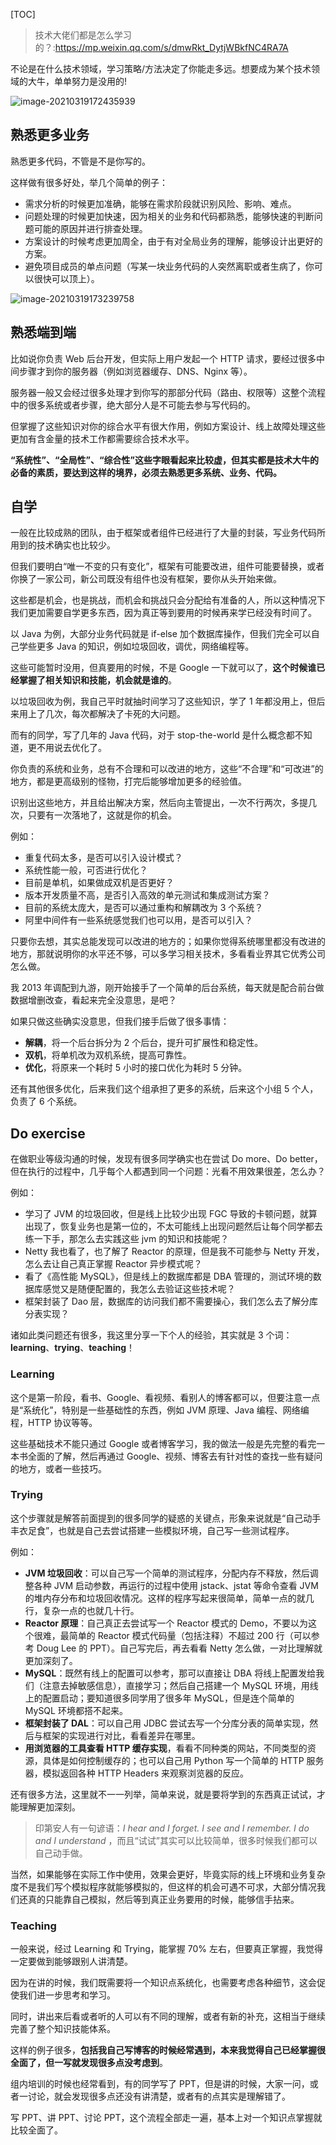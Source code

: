 [TOC]

>  技术大佬们都是怎么学习的？:https://mp.weixin.qq.com/s/dmwRkt_DytjWBkfNC4RA7A



不论是在什么技术领域，学习策略/方法决定了你能走多远。想要成为某个技术领域的大牛，单单努力是没用的!

![image-20210319172435939](https://zhaozihui-typro.oss-cn-beijing.aliyuncs.com/typora/20210319172444.png)

## 熟悉更多业务

熟悉更多代码，不管是不是你写的。

这样做有很多好处，举几个简单的例子：

- 需求分析的时候更加准确，能够在需求阶段就识别风险、影响、难点。
- 问题处理的时候更加快速，因为相关的业务和代码都熟悉，能够快速的判断问题可能的原因并进行排查处理。
- 方案设计的时候考虑更加周全，由于有对全局业务的理解，能够设计出更好的方案。
- 避免项目成员的单点问题（写某一块业务代码的人突然离职或者生病了，你可以很快可以顶上）。

![image-20210319173239758](../../../Library/Application%20Support/typora-user-images/image-20210319173239758.png)

## 熟悉端到端

比如说你负责 Web 后台开发，但实际上用户发起一个 HTTP 请求，要经过很多中间步骤才到你的服务器（例如浏览器缓存、DNS、Nginx 等）。

服务器一般又会经过很多处理才到你写的那部分代码（路由、权限等）这整个流程中的很多系统或者步骤，绝大部分人是不可能去参与写代码的。

但掌握了这些知识对你的综合水平有很大作用，例如方案设计、线上故障处理这些更加有含金量的技术工作都需要综合技术水平。

**“系统性”、“全局性”、“综合性”这些字眼看起来比较虚，但其实都是技术大牛的必备的素质，要达到这样的境界，必须去熟悉更多系统、业务、代码。**

## 自学

一般在比较成熟的团队，由于框架或者组件已经进行了大量的封装，写业务代码所用到的技术确实也比较少。

但我们要明白“唯一不变的只有变化”，框架有可能要改进，组件可能要替换，或者你换了一家公司，新公司既没有组件也没有框架，要你从头开始来做。

这些都是机会，也是挑战，而机会和挑战只会分配给有准备的人，所以这种情况下我们更加需要自学更多东西，因为真正等到要用的时候再来学已经没有时间了。

以 Java 为例，大部分业务代码就是 if-else 加个数据库操作，但我们完全可以自己学些更多 Java 的知识，例如垃圾回收，调优，网络编程等。

这些可能暂时没用，但真要用的时候，不是 Google 一下就可以了，**这个时候谁已经掌握了相关知识和技能，机会就是谁的**。

以垃圾回收为例，我自己平时就抽时间学习了这些知识，学了 1 年都没用上，但后来用上了几次，每次都解决了卡死的大问题。

而有的同学，写了几年的 Java 代码，对于 stop-the-world 是什么概念都不知道，更不用说去优化了。

你负责的系统和业务，总有不合理和可以改进的地方，这些“不合理”和“可改进”的地方，都是更高级别的怪物，打完后能够增加更多的经验值。

识别出这些地方，并且给出解决方案，然后向主管提出，一次不行两次，多提几次，只要有一次落地了，这就是你的机会。

例如：

- 重复代码太多，是否可以引入设计模式？
- 系统性能一般，可否进行优化？
- 目前是单机，如果做成双机是否更好？
- 版本开发质量不高，是否引入高效的单元测试和集成测试方案？
- 目前的系统太庞大，是否可以通过重构和解耦改为 3 个系统？
- 阿里中间件有一些系统感觉我们也可以用，是否可以引入？

只要你去想，其实总能发现可以改进的地方的；如果你觉得系统哪里都没有改进的地方，那就说明你的水平还不够，可以多学习相关技术，多看看业界其它优秀公司怎么做。

我 2013 年调配到九游，刚开始接手了一个简单的后台系统，每天就是配合前台做数据增删改查，看起来完全没意思，是吧？

如果只做这些确实没意思，但我们接手后做了很多事情：

- **解耦**，将一个后台拆分为 2 个后台，提升可扩展性和稳定性。
- **双机**，将单机改为双机系统，提高可靠性。
- **优化**，将原来一个耗时 5 小时的接口优化为耗时 5 分钟。

还有其他很多优化，后来我们这个组承担了更多的系统，后来这个小组 5 个人，负责了 6 个系统。

## Do exercise

在做职业等级沟通的时候，发现有很多同学确实也在尝试 Do more、Do better，但在执行的过程中，几乎每个人都遇到同一个问题：光看不用效果很差，怎么办？

例如：

- 学习了 JVM 的垃圾回收，但是线上比较少出现 FGC 导致的卡顿问题，就算出现了，恢复业务也是第一位的，不太可能线上出现问题然后让每个同学都去练一下手，那怎么去实践这些 jvm 的知识和技能呢？
- Netty 我也看了，也了解了 Reactor 的原理，但是我不可能参与 Netty 开发，怎么去让自己真正掌握 Reactor 异步模式呢？
- 看了《高性能 MySQL》，但是线上的数据库都是 DBA 管理的，测试环境的数据库感觉又是随便配置的，我怎么去验证这些技术呢？
- 框架封装了 Dao 层，数据库的访问我们都不需要操心，我们怎么去了解分库分表实现？

诸如此类问题还有很多，我这里分享一下个人的经验，其实就是 3 个词：**learning**、**trying**、**teaching**！

### Learning

这个是第一阶段，看书、Google、看视频、看别人的博客都可以，但要注意一点是“系统化”，特别是一些基础性的东西，例如 JVM 原理、Java 编程、网络编程，HTTP 协议等等。

这些基础技术不能只通过 Google 或者博客学习，我的做法一般是先完整的看完一本书全面的了解，然后再通过 Google、视频、博客去有针对性的查找一些有疑问的地方，或者一些技巧。

### Trying

这个步骤就是解答前面提到的很多同学的疑惑的关键点，形象来说就是“自己动手丰衣足食”，也就是自己去尝试搭建一些模拟环境，自己写一些测试程序。

例如：

- **JVM 垃圾回收**：可以自己写一个简单的测试程序，分配内存不释放，然后调整各种 JVM 启动参数，再运行的过程中使用 jstack、jstat 等命令查看 JVM 的堆内存分布和垃圾回收情况。这样的程序写起来很简单，简单一点的就几行，复杂一点的也就几十行。
- **Reactor 原理**：自己真正去尝试写一个 Reactor 模式的 Demo，不要以为这个很难，最简单的 Reactor 模式代码量（包括注释）不超过 200 行（可以参考 Doug Lee 的 PPT）。自己写完后，再去看看 Netty 怎么做，一对比理解就更加深刻了。
- **MySQL**：既然有线上的配置可以参考，那可以直接让 DBA 将线上配置发给我们（注意去掉敏感信息），直接学习；然后自己搭建一个 MySQL 环境，用线上的配置启动；要知道很多同学用了很多年 MySQL，但是连个简单的 MySQL 环境都搭不起来。
- **框架封装了 DAL**：可以自己用 JDBC 尝试去写一个分库分表的简单实现，然后与框架的实现进行对比，看看差异在哪里。
- **用浏览器的工具查看 HTTP 缓存实现**，看看不同种类的网站，不同类型的资源，具体是如何控制缓存的；也可以自己用 Python 写一个简单的 HTTP 服务器，模拟返回各种 HTTP Headers 来观察浏览器的反应。

还有很多方法，这里就不一一列举，简单来说，就是要将学到的东西真正试试，才能理解更加深刻。

>  印第安人有一句谚语：*I hear and I forget. I see and I remember. I do and I understand* ，而且“试试”其实可以比较简单，很多时候我们都可以自己动手做。

当然，如果能够在实际工作中使用，效果会更好，毕竟实际的线上环境和业务复杂度不是我们写个模拟程序就能够模拟的，但这样的机会可遇不可求，大部分情况我们还真的只能靠自己模拟，然后等到真正业务要用的时候，能够信手拈来。

### Teaching

一般来说，经过 Learning 和 Trying，能掌握 70% 左右，但要真正掌握，我觉得一定要做到能够跟别人讲清楚。

因为在讲的时候，我们既需要将一个知识点系统化，也需要考虑各种细节，这会促使我们进一步思考和学习。

同时，讲出来后看或者听的人可以有不同的理解，或者有新的补充，这相当于继续完善了整个知识技能体系。

这样的例子很多，**包括我自己写博客的时候经常遇到，本来我觉得自己已经掌握很全面了，但一写就发现很多点没考虑到**。

组内培训的时候也经常看到，有的同学写了 PPT，但是讲的时候，大家一问，或者一讨论，就会发现很多点还没有讲清楚，或者有的点其实是理解错了。

写 PPT、讲 PPT、讨论 PPT，这个流程全部走一遍，基本上对一个知识点掌握就比较全面了。